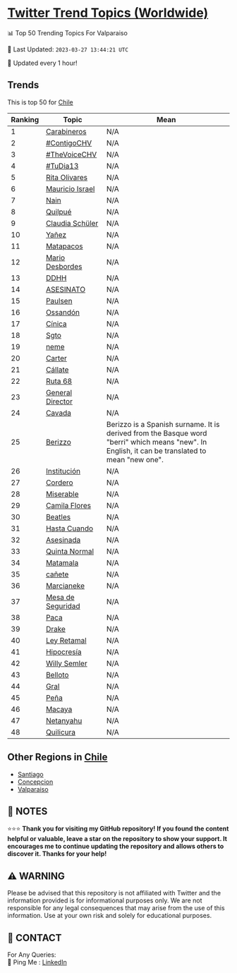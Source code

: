 [Twitter Trend Topics (Worldwide)](https://github.com/ErcinDedeoglu/Twitter-Trend-Topics)
==========


📊 Top 50 Trending Topics For Valparaiso

📆 Last Updated: `2023-03-27 13:44:21 UTC`

🔧 Updated every 1 hour!


## Trends

This is top 50 for [Chile](</Chile>)

| Ranking | Topic | Mean |
| ------- | ------------ | ------------ |
| 1 | [Carabineros](http://twitter.com/search?q=Carabineros) | N/A |
| 2 | [#ContigoCHV](http://twitter.com/search?q=%23ContigoCHV) | N/A |
| 3 | [#TheVoiceCHV](http://twitter.com/search?q=%23TheVoiceCHV) | N/A |
| 4 | [#TuDia13](http://twitter.com/search?q=%23TuDia13) | N/A |
| 5 | [Rita Olivares](http://twitter.com/search?q=Rita+Olivares) | N/A |
| 6 | [Mauricio Israel](http://twitter.com/search?q=Mauricio+Israel) | N/A |
| 7 | [Nain](http://twitter.com/search?q=Nain) | N/A |
| 8 | [Quilpué](http://twitter.com/search?q=Quilpu%c3%a9) | N/A |
| 9 | [Claudia Schüler](http://twitter.com/search?q=Claudia+Sch%c3%bcler) | N/A |
| 10 | [Yañez](http://twitter.com/search?q=Ya%c3%b1ez) | N/A |
| 11 | [Matapacos](http://twitter.com/search?q=Matapacos) | N/A |
| 12 | [Mario Desbordes](http://twitter.com/search?q=Mario+Desbordes) | N/A |
| 13 | [DDHH](http://twitter.com/search?q=DDHH) | N/A |
| 14 | [ASESINATO](http://twitter.com/search?q=ASESINATO) | N/A |
| 15 | [Paulsen](http://twitter.com/search?q=Paulsen) | N/A |
| 16 | [Ossandón](http://twitter.com/search?q=Ossand%c3%b3n) | N/A |
| 17 | [Cínica](http://twitter.com/search?q=C%c3%adnica) | N/A |
| 18 | [Sgto](http://twitter.com/search?q=Sgto) | N/A |
| 19 | [neme](http://twitter.com/search?q=neme) | N/A |
| 20 | [Carter](http://twitter.com/search?q=Carter) | N/A |
| 21 | [Cállate](http://twitter.com/search?q=C%c3%a1llate) | N/A |
| 22 | [Ruta 68](http://twitter.com/search?q=Ruta+68) | N/A |
| 23 | [General Director](http://twitter.com/search?q=General+Director) | N/A |
| 24 | [Cavada](http://twitter.com/search?q=Cavada) | N/A |
| 25 | [Berizzo](http://twitter.com/search?q=Berizzo) | Berizzo is a Spanish surname. It is derived from the Basque word "berri" which means "new". In English, it can be translated to mean "new one". |
| 26 | [Institución](http://twitter.com/search?q=Instituci%c3%b3n) | N/A |
| 27 | [Cordero](http://twitter.com/search?q=Cordero) | N/A |
| 28 | [Miserable](http://twitter.com/search?q=Miserable) | N/A |
| 29 | [Camila Flores](http://twitter.com/search?q=Camila+Flores) | N/A |
| 30 | [Beatles](http://twitter.com/search?q=Beatles) | N/A |
| 31 | [Hasta Cuando](http://twitter.com/search?q=Hasta+Cuando) | N/A |
| 32 | [Asesinada](http://twitter.com/search?q=Asesinada) | N/A |
| 33 | [Quinta Normal](http://twitter.com/search?q=Quinta+Normal) | N/A |
| 34 | [Matamala](http://twitter.com/search?q=Matamala) | N/A |
| 35 | [cañete](http://twitter.com/search?q=ca%c3%b1ete) | N/A |
| 36 | [Marcianeke](http://twitter.com/search?q=Marcianeke) | N/A |
| 37 | [Mesa de Seguridad](http://twitter.com/search?q=Mesa+de+Seguridad) | N/A |
| 38 | [Paca](http://twitter.com/search?q=Paca) | N/A |
| 39 | [Drake](http://twitter.com/search?q=Drake) | N/A |
| 40 | [Ley Retamal](http://twitter.com/search?q=Ley+Retamal) | N/A |
| 41 | [Hipocresía](http://twitter.com/search?q=Hipocres%c3%ada) | N/A |
| 42 | [Willy Semler](http://twitter.com/search?q=Willy+Semler) | N/A |
| 43 | [Belloto](http://twitter.com/search?q=Belloto) | N/A |
| 44 | [Gral](http://twitter.com/search?q=Gral) | N/A |
| 45 | [Peña](http://twitter.com/search?q=Pe%c3%b1a) | N/A |
| 46 | [Macaya](http://twitter.com/search?q=Macaya) | N/A |
| 47 | [Netanyahu](http://twitter.com/search?q=Netanyahu) | N/A |
| 48 | [Quilicura](http://twitter.com/search?q=Quilicura) | N/A |



## Other Regions in [Chile](</Chile>)

* [Santiago](</Chile/Santiago.md>)
* [Concepcion](</Chile/Concepcion.md>)
* [Valparaiso](</Chile/Valparaiso.md>)



## 📝 NOTES

⭐⭐⭐ **Thank you for visiting my GitHub repository! If you found the content helpful or valuable, leave a star on the repository to show your support. It encourages me to continue updating the repository and allows others to discover it. Thanks for your help!**


## ⚠️ WARNING

Please be advised that this repository is not affiliated with Twitter and the information provided is for informational purposes only. We are not responsible for any legal consequences that may arise from the use of this information. Use at your own risk and solely for educational purposes.


## 📨 CONTACT

 For Any Queries:  
            🏓 Ping Me : [LinkedIn](https://www.linkedin.com/in/ercindedeoglu/)
